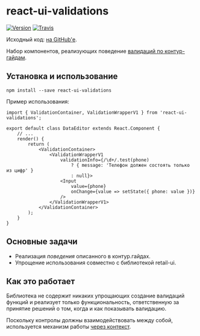 # react-ui-validations #
[![Version](https://img.shields.io/badge/npm-${process.env.libraryVersionEscaped}-orange.svg?style=flat-square)](https://www.npmjs.com/package/react-ui-validations)
[![Travis](https://img.shields.io/travis/skbkontur/react-ui-validations/${process.env.libraryVersion}.svg?maxAge=300&style=flat-square)](https://travis-ci.org/skbkontur/react-ui-validations)

Исходный код: [на GitHub'е](https://github.com/skbkontur/react-ui-validations).

Набор компонентов, реализующих поведение [валидаций по контур-гайдам](https://guides.kontur.ru/principles/validation/).
                
## Установка и использование ##

    npm install --save react-ui-validations

Пример использования:

    import { ValidationContainer, ValidationWrapperV1 } from 'react-ui-validations';

    export default class DataEditor extends React.Component {
        // ...
        render() {
            return (
                <ValidationContainer>
                    <ValidationWrapperV1 
                        validationInfo={/\d+/.test(phone) 
                            ? { message: 'Телефон должен состоять только из цифр' } 
                            : null}>
                        <Input
                            value={phone}
                            onChange={value => setState({ phone: value })}
                        />
                    </ValidationWrapperV1>
                </ValidationContainer>
            );
        }
    }

## Основные задачи ##

* Реализация *поведения* описанного в контур.гайдах.
* Упрощение использования совместно с библиотекой retail-ui.

## Как это работает ##
Библиотека не содержит никаких упрощающих создание валидаций функций и реализует только 
функциональность, ответственную за принятие решений о том,
когда и как показывать валидацию.

Поскольку контролы должны взаимодействовать между собой, используется механизм работы
[через контекст](https://facebook.github.io/react/docs/context.html#parent-child-coupling).
